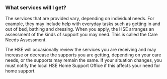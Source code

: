 ###  What services will I get?

The services that are provided vary, depending on individual needs. For
example, they may include help with everyday tasks such as getting in and out
of bed, bathing and dressing. When you apply, the HSE arranges an assessment
of the kinds of support you may need. This is called the Care Needs
Assessment.

The HSE will occasionally review the services you are receiving and may
increase or decrease the supports you are getting, depending on your care
needs, or the supports may remain the same. If your situation changes, you
must notify the local HSE Home Support Office if this affects your need for
home support.
